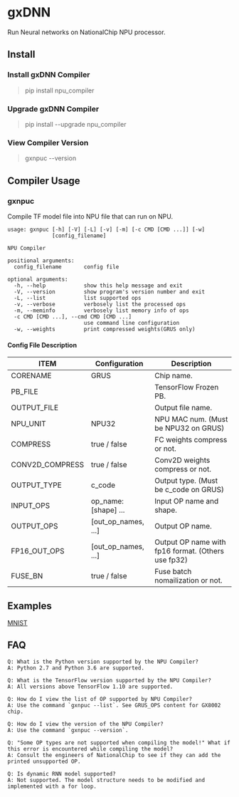 # gxDNN #

Run Neural networks on NationalChip NPU processor.

## Install ##

### Install gxDNN Compiler ###

> pip install npu_compiler

### Upgrade gxDNN Compiler ###

> pip install --upgrade npu_compiler

### View Compiler Version ###

> gxnpuc --version

## Compiler Usage ##

### gxnpuc ###

Compile TF model file into NPU file that can run on NPU.

	usage: gxnpuc [-h] [-V] [-L] [-v] [-m] [-c CMD [CMD ...]] [-w]
	              [config_filename]
	
	NPU Compiler
	
	positional arguments:
	  config_filename       config file
	
	optional arguments:
	  -h, --help            show this help message and exit
	  -V, --version         show program's version number and exit
	  -L, --list            list supported ops
	  -v, --verbose         verbosely list the processed ops
	  -m, --meminfo         verbosely list memory info of ops
	  -c CMD [CMD ...], --cmd CMD [CMD ...]
	                        use command line configuration
	  -w, --weights         print compressed weights(GRUS only)

#### Config File Description ####

| ITEM                | Configuration        | Description                                             |
| ------------------- | -------------------  | ------------------------------------------------------- |
| CORENAME            | GRUS                 | Chip name.                                              |
| PB_FILE             |                      | TensorFlow Frozen PB.                                   |
| OUTPUT_FILE         |                      | Output file name.                                       |
| NPU_UNIT            | NPU32                | NPU MAC num. (Must be NPU32 on GRUS)                    |
| COMPRESS            | true / false         | FC weights compress or not.                             |
| CONV2D_COMPRESS     | true / false         | Conv2D weights compress or not.                         |
| OUTPUT_TYPE         | c_code               | Output type. (Must be c_code on GRUS)                   |
| INPUT_OPS           | op_name: [shape] ... | Input OP name and shape.                                |
| OUTPUT_OPS          | [out_op_names, ...]  | Output OP name.                                         |
| FP16_OUT_OPS        | [out_op_names, ...]  | Output OP name with fp16 format. (Others use fp32)      |
| FUSE_BN             | true / false         | Fuse batch nomailization or not.                        |

## Examples ##

[MNIST](examples/mnist "MNIST")

## FAQ ##

	Q: What is the Python version supported by the NPU Compiler?
	A: Python 2.7 and Python 3.6 are supported.
	
	Q: What is the TensorFlow version supported by the NPU Compiler?
	A: All versions above TensorFlow 1.10 are supported.
	
	Q: How do I view the list of OP supported by NPU Compiler?
	A: Use the command `gxnpuc --list`. See GRUS_OPS content for GX8002 chip.
	
	Q: How do I view the version of the NPU Compiler?
	A: Use the command `gxnpuc --version`.
	
	Q: "Some OP types are not supported when compiling the model!" What if this error is encountered while compiling the model?
	A: Consult the engineers of NationalChip to see if they can add the printed unsupported OP.
	
	Q: Is dynamic RNN model supported?
	A: Not supported. The model structure needs to be modified and implemented with a for loop.

